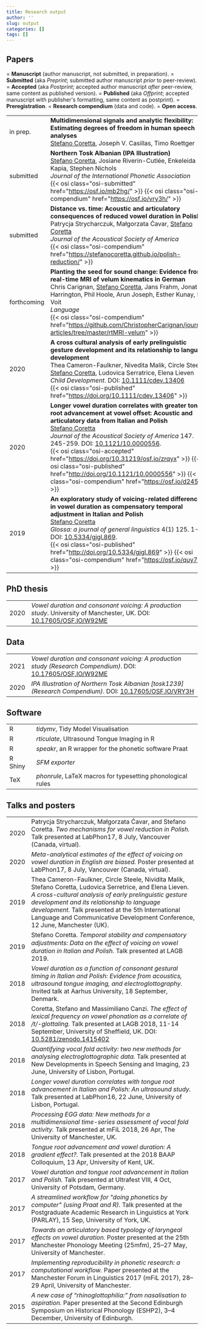 ```yaml
---
title: Research output
author: ''
slug: output
categories: []
tags: []
---
```


## Papers

<span style="display: block" id="osi-notice">
  <span class="osi-manuscript"></span> = <b>Manuscript</b> (author manuscript, not submitted, in preparation).
  <span class="osi-submitted"></span> = <b>Submitted</b> (aka <em>Preprint</em>; submitted author manuscript <em>prior</em> to peer-review).
  <span class="osi-accepted"></span> = <b>Accepted</b> (aka <em>Postprint</em>; accepted author manuscript <em>after</em> peer-review, same content as published version).
  <span class="osi-published"></span> = <b>Published</b> (aka <em>Offprint</em>; accepted manuscript with publisher's formatting, same content as postprint).
  <span class="osi-prereg"></span> = <b>Preregistration</b>.
  <span class="osi-compendium"></span> = <b>Research compendium</b> (data and code). <i class="fa fa fa-unlock-alt"></i> = <b>Open access</b>.
</span>



| | |
---|---
in prep.   | <b>Multidimensional signals and analytic flexibility: Estimating degrees of freedom in human speech analyses</b><br><u>Stefano Coretta</u>, Joseph V. Casillas, Timo Roettger
submitted   | <b>Northern Tosk Albanian (IPA Illustration)</b><br><u>Stefano Coretta</u>, Josiane Riverin-Cutlée, Enkeleida Kapia, Stephen Nichols<br><em>Journal of the International Phonetic Association</em><br>{{< osi class="osi-submitted" href="https://osf.io/mb2hg/" >}} {{< osi class="osi-compendium" href="https://osf.io/vry3h/" >}}
submitted   | <b>Distance vs. time: Acoustic and articulatory consequences of reduced vowel duration in Polish</b><br>Patrycja Strycharczuk, Małgorzata Ćavar, <u>Stefano Coretta</u><br><em>Journal of the Acoustical Society of America</em><br>{{< osi class="osi-compendium" href="https://stefanocoretta.github.io/polish-reduction/" >}}
forthcoming | <b>Planting the seed for sound change: Evidence from real-time MRI of velum kinematics in German</b><br>Chris Carignan, <u>Stefano Coretta</u>, Jans Frahm, Jonathan Harrington, Phil Hoole, Arun Joseph, Esther Kunay, Dirk Voit<br><em>Language</em><br>{{< osi class="osi-compendium" href="https://github.com/ChristopherCarignan/journal-articles/tree/master/rtMRI-velum" >}}
2020        | <b>A cross cultural analysis of early prelinguistic gesture development and its relationship to language development</b><br>Thea Cameron-Faulkner, Nivedita Malik, Circle Steele, <u>Stefano Coretta</u>, Ludovica Serratrice, Elena Lieven<br><em>Child Development</em>. DOI: <a href="http://doi.org/10.1111/cdev.13406" target="_blank">10.1111/cdev.13406</a><br><i class="fa fa-unlock-alt"></i> {{< osi class="osi-published" href="https://doi.org/10.1111/cdev.13406" >}}
2020        | <b>Longer vowel duration correlates with greater tongue root advancement at vowel offset: Acoustic and articulatory data from Italian and Polish</b><br><u>Stefano Coretta</u><br><em>Journal of the Acoustical Society of America</em> 147. 245-259. DOI: <a href="http://doi.org/10.1121/10.0000556" target="_blank">10.1121/10.0000556</a>.<br>{{< osi class="osi-accepted" href="https://doi.org/10.31219/osf.io/zrqyx" >}} {{< osi class="osi-published" href="http://doi.org/10.1121/10.0000556" >}} {{< osi class="osi-compendium" href="https://osf.io/d245b/" >}}
2019        | <b>An exploratory study of voicing-related differences in vowel duration as compensatory temporal adjustment in Italian and Polish</b><br><u>Stefano Coretta</u><br><em>Glossa: a journal of general linguistics</em> 4(1) 125. 1-25. DOI: <a href="http://doi.org/10.5334/gjgl.869" target="_blank">10.5334/gjgl.869</a>.<br><i class="fa fa-unlock-alt"></i> {{< osi class="osi-published" href="http://doi.org/10.5334/gjgl.869" >}} {{< osi class="osi-compendium" href="https://osf.io/quy7k/" >}}


## PhD thesis

| | |
---|---
2020 | <em>Vowel duration and consonant voicing: A production study</em>. University of Manchester, UK. DOI: <a href="http://doi.org/10.17605/OSF.IO/W92ME" target="_blank">10.17605/OSF.IO/W92ME</a><br><a href=https://stefanocoretta.github.io/docs/pubs/coretta-phd-thesis.pdf target="_blank"><i class="fa fa-file-text"></i></a> <a class="osi" href=https://osf.io/w92me/ target="_blank"><span class="osi-compendium"></span></a>

## Data

<table>
  <tr>
    <td>2021</td>
    <td><em>Vowel duration and consonant voicing: A production study (Research Compendium)</em>. DOI: <a href="http://doi.org/10.17605/OSF.IO/W92ME" target="_blank">10.17605/OSF.IO/W92ME</a></td>
  </tr>
  <tr>
    <td>2020</td>
    <td><em>IPA Illustration of Northern Tosk Albanian [tosk1239] (Research Compendium)</em>. DOI: <a href="https://osf.io/vry3h/" target="_blank">10.17605/OSF.IO/VRY3H</a></td>
  </tr>
</table>

## Software

<table>
  <tr>
    <td>R</td>
    <td><em>tidymv</em>, Tidy Model Visualisation</td>
    <td><a href="http://github.com/stefanocoretta/tidymv" target="_blank"><i class="fa fa-external-link-alt"></i></a></td>
  </tr>
  <tr>
    <td>R</td>
    <td><em>rticulate</em>, Ultrasound Tongue Imaging in R</td>
    <td><a href="http://github.com/stefanocoretta/rticulate" target="_blank"><i class="fa fa-external-link-alt"></i></a></td>
  </tr>
  <tr>
    <td>R</td>
    <td><em>speakr</em>, an R wrapper for the phonetic software Praat</td>
    <td><a href="https://github.com/stefanocoretta/speakr" target="_blank"><i class="fa fa-external-link-alt"></i></a></td>
  </tr>
  <tr>
    <td>R Shiny</td>
    <td><em>SFM exporter</em></td>
    <td><a href="https://stefanocoretta.shinyapps.io/sfm-exporter/" target="_blank"><i class="fa fa-external-link-alt"></i></a></td>
  </tr>
  <tr>
    <td>TeX</td>
    <td><em>phonrule</em>, LaTeX macros for typesetting phonological rules</td>
    <td><a href="https://www.ctan.org/pkg/phonrule" target="_blank"><i class="fa fa-external-link-alt"></i></a></td>
  </tr>
</table>


## Talks and posters

<table>
  <tr>
    <td>2020</td>
    <td>Patrycja Strycharczuk, Małgorzata Ćavar, and Stefano Coretta. <em>Two mechanisms for vowel reduction in Polish.</em> Talk presented at LabPhon17, 8 July, Vancouver (Canada, virtual).</td>
  </tr>
  <tr>
    <td>2020</td>
    <td><em>Meta-analytical estimates of the effect of voicing on vowel duration in English are biased.</em> Poster presented at LabPhon17, 8 July, Vancouver (Canada, virtual).<br><a class="osi" href=https://github.com/stefanocoretta/2020-labphon target="_blank"><span class="osi-compendium"></span></a></td>
  </tr>
  <tr>
    <td>2019</td>
    <td>Thea Cameron-Faulkner, Circle Steele, Nividita Malik, Stefano Coretta, Ludovica Serretrice, and Elena Lieven. <em>A cross-cultural analysis of early prelinguistic gesture development and its relationship to language development.</em> Talk presented at the 5th International Language and Communicative Development Conference, 12 June, Manchester (UK).</td>
  </tr>
  <tr>
    <td>2019</td>
    <td>Stefano Coretta. <em>Temporal stability and compensatory adjustments: Data on the eﬀect of voicing on vowel duration in Italian and Polish.</em> Talk presented at LAGB 2019.<br><a href="https://stefanocoretta.github.io/docs/pubs/2019-LAGB.pdf" target="_blank"><i class="fa fa-file-text"></i></a></td>
  </tr>
  <tr>
    <td>2018</td>
    <td><em>Vowel duration as a function of consonant gestural timing in Italian and Polish: Evidence from acoustics, ultrasound tongue imaging, and electroglottography.</em> Invited talk at Aarhus University, 18 September, Denmark.</td>
  </tr>
  <tr>
    <td>2018</td>
    <td>Coretta, Stefano and Massimiliano Canzi. <em>The effect of lexical frequency on vowel phonation as a correlate of /t/-glottaling.</em> Talk presented at LAGB 2018, 11-14 September, University of Sheffield, UK. DOI: <a href="http://doi.org/10.5281/zenodo.1415402" target="_blank">10.5281/zenodo.1415402</a><br><a href=https://github.com/stefanocoretta/2018-lagb/raw/master/presentation.pdf target="_blank"><i class="fa fa-file-text"></i></a> <a class="osi" href=https://github.com/stefanocoretta/2018-lagb target="_blank"><span class="osi-compendium"></span></a></td>
  </tr>
  <tr>
    <td>2018</td>
    <td><em>Quantifying vocal fold activity: two new methods for analysing electroglottographic data.</em> Talk presented at New Developments in Speech Sensing and Imaging, 23 June, University of Lisbon, Portugal.<br><a href="https://stefanocoretta.github.io/docs/pubs/2018-labphon-satellite.pdf" target="_blank"><i class="fa fa-file-text"></i></a> <a class="osi" href="https://osf.io/zvcgb/" target="_blank"><span class="osi-compendium"></span></a></td>
  </tr>
  <tr>
    <td>2018</td>
    <td><em>Longer vowel duration correlates with tongue root advancement in Italian and Polish: An ultrasound study.</em> Talk presented at LabPhon16, 22 June, University of Lisbon, Portugal.<br><a href="https://stefanocoretta.github.io/docs/pubs/2018-labphon.pdf" target="_blank"><i class="fa fa-file-text"></i></a> <a class="osi" href="https://github.com/stefanocoretta/2018-labphon" target="_blank"><span class="osi-compendium"></span></a></td>
  </tr>
  <tr>
    <td>2018</td>
    <td><em>Processing EGG data: New methods for a multidimensional time-series assessment of vocal fold activity.</em> Talk presented at mFiL 2018, 26 Apr, The University of Manchester, UK.</td>
  </tr>
  <tr>
    <td>2018</td>
    <td><em>Tongue root advancement and vowel duration: A gradient effect?.</em> Talk presented at the 2018 BAAP Colloquium, 13 Apr, University of Kent, UK.<br><a href="https://stefanocoretta.github.io/docs/pubs/2018-baap.pdf" target="_blank"><i class="fa fa-file-text"></i></a> <a class="osi" href="https://github.com/stefanocoretta/2018-baap" target="_blank"><span class="osi-compendium"></span></a></td>
  </tr>
  <tr>
    <td>2017</td>
    <td><em>Vowel duration and tongue root advancement in Italian and Polish.</em> Talk presented at Ultrafest VIII, 4 Oct, University of Potsdam, Germany.<br><a href="https://stefanocoretta.github.io/docs/pubs/2017-ultrafest.pdf" target="_blank"><i class="fa fa-file-text"></i></a> <a class="osi" href="https://github.com/stefanocoretta/2017-ultrafest" target="_blank"><span class="osi-compendium"></span></a></td>
  </tr>
  <tr>
    <td>2017</td>
    <td><em>A streamlined workflow for "doing phonetics by computer" (using Praat and R).</em> Talk presented at the Postgraduate Academic Research in Linguistics at York (PARLAY), 15 Sep, University of York, UK.<br><a href="https://stefanocoretta.github.io/docs/pubs/2017-parlay.pdf" target="_blank"><i class="fa fa-file-text"></i></a> <a class="osi" href="https://github.com/stefanocoretta/speakr-demo" target="_blank"><span class="osi-compendium"></span></a></td>
  </tr>
  <tr>
    <td>2017</td>
    <td><em>Towards an articulatory based typology of laryngeal effects on vowel duration.</em> Poster presented at the 25th Manchester Phonology Meeting (25mfm), 25–27 May, University of Manchester.<br><a href="https://stefanocoretta.github.io/docs/pubs/2017-mfm.pdf" target="_blank"><i class="fa fa-file-text"></i></a> <a class="osi" href="https://github.com/stefanocoretta/ma-thesis-york" target="_blank"><span class="osi-compendium"></span></a></td>
  </tr>
  <tr>
    <td>2017</td>
    <td><em>Implementing reproducibility in phonetic research: a computational workflow.</em> Paper presented at the Manchester Forum in Linguistics 2017 (mFiL 2017), 28–29 April, University of Manchester.<br><a href="https://stefanocoretta.github.io/docs/pubs/2017-mfil.pdf" target="_blank"><i class="fa fa-file-text"></i></a> <a class="osi" href="https://github.com/stefanocoretta/reproducible-phonetics" target="_blank"><span class="osi-compendium"></span></a></td>
  </tr>
  <tr>
    <td>2015</td>
    <td><em>A new case of “rhinoglottophilia:” from nasalisation to aspiration.</em> Paper presented at the Second Edinburgh Symposium on Historical Phonology (ESHP2), 3–4 December, University of Edinburgh.<br><a href="https://stefanocoretta.github.io/docs/pubs/2015-eshp.pdf" target="_blank"><i class="fa fa-file-text"></i></a></td>
  </tr>
</table>
